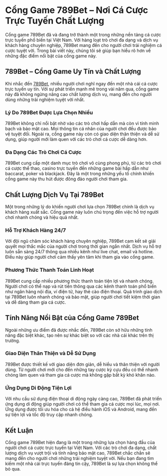 # Cổng Game 789Bet – Nơi Cá Cược Trực Tuyến Chất Lượng

Cổng game 789Bet đã và đang trở thành một trong những nền tảng cá cược trực tuyến phổ biến tại Việt Nam. Với hàng loạt trò chơi đa dạng và dịch vụ khách hàng chuyên nghiệp, 789Bet mang đến cho người chơi trải nghiệm cá cược tuyệt vời. Trong bài viết này, chúng tôi sẽ giúp bạn hiểu rõ hơn về những đặc điểm nổi bật của cổng game này.

## 789Bet – Cổng Game Uy Tín và Chất Lượng

Khi nhắc đến [789Bet](//789betz.mobi/), nhiều người chơi nghĩ ngay đến một nhà cái cá cược trực tuyến uy tín. Với sự phát triển mạnh mẽ trong vài năm qua, cổng game này đã không ngừng nâng cao chất lượng dịch vụ, mang đến cho người dùng những trải nghiệm tuyệt vời nhất.

### Lý Do 789Bet Được Lựa Chọn Nhiều

789Bet không chỉ nổi bật nhờ vào các trò chơi hấp dẫn mà còn vì tính minh bạch và bảo mật cao. Mọi thông tin cá nhân của người chơi đều được bảo vệ tuyệt đối. Ngoài ra, cổng game này còn có giao diện thân thiện và dễ sử dụng, giúp người mới làm quen với các trò chơi cá cược dễ dàng hơn.

### Đa Dạng Các Trò Chơi Cá Cược

789Bet cung cấp một danh mục trò chơi vô cùng phong phú, từ các trò chơi cá cược thể thao, casino trực tuyến đến những game bài hấp dẫn như baccarat, poker và blackjack. Đây là một trong những yếu tố chính khiến cổng game này thu hút được đông đảo người chơi tham gia.

## Chất Lượng Dịch Vụ Tại 789Bet

Một trong những lý do khiến người chơi lựa chọn 789Bet chính là dịch vụ khách hàng xuất sắc. Cổng game này luôn chú trọng đến việc hỗ trợ người chơi nhanh chóng và hiệu quả nhất.

### Hỗ Trợ Khách Hàng 24/7

Với đội ngũ chăm sóc khách hàng chuyên nghiệp, 789Bet cam kết sẽ giải quyết mọi thắc mắc của người chơi trong thời gian ngắn nhất. Dịch vụ hỗ trợ luôn sẵn sàng 24/7 thông qua nhiều kênh như live chat, email và hotline. Điều này giúp người chơi cảm thấy yên tâm khi tham gia vào cổng game.

### Phương Thức Thanh Toán Linh Hoạt

789Bet cung cấp nhiều phương thức thanh toán tiện lợi và nhanh chóng. Người chơi có thể nạp và rút tiền thông qua các kênh thanh toán phổ biến như ngân hàng nội địa, ví điện tử, hay thẻ cào điện thoại. Quá trình giao dịch tại 789Bet luôn nhanh chóng và bảo mật, giúp người chơi tiết kiệm thời gian và dễ dàng tham gia cá cược.

## Tính Năng Nổi Bật của Cổng Game 789Bet

Ngoài những ưu điểm đã được nhắc đến, 789Bet còn sở hữu những tính năng đặc biệt khác, tạo nên sự khác biệt so với các nhà cái khác trên thị trường.

### Giao Diện Thân Thiện và Dễ Sử Dụng

789Bet được thiết kế với giao diện đơn giản, dễ hiểu và thân thiện với người dùng. Từ người chơi mới cho đến những tay cược kỳ cựu đều có thể nhanh chóng làm quen và tham gia cá cược mà không gặp bất kỳ khó khăn nào.

### Ứng Dụng Di Động Tiện Lợi

Với nhu cầu sử dụng điện thoại di động ngày càng cao, 789Bet đã phát triển ứng dụng di động giúp người chơi có thể tham gia cá cược mọi lúc, mọi nơi. Ứng dụng được tối ưu hóa cho cả hệ điều hành iOS và Android, mang đến sự tiện lợi và tốc độ truy cập nhanh chóng.

## Kết Luận

Cổng game 789Bet hiện đang là một trong những lựa chọn hàng đầu của người chơi cá cược trực tuyến tại Việt Nam. Với các trò chơi đa dạng, chất lượng dịch vụ vượt trội và tính năng bảo mật cao, 789Bet chắc chắn sẽ mang đến cho người chơi những trải nghiệm tuyệt vời. Nếu bạn đang tìm kiếm một nhà cái trực tuyến đáng tin cậy, 789Bet là sự lựa chọn không thể bỏ qua.